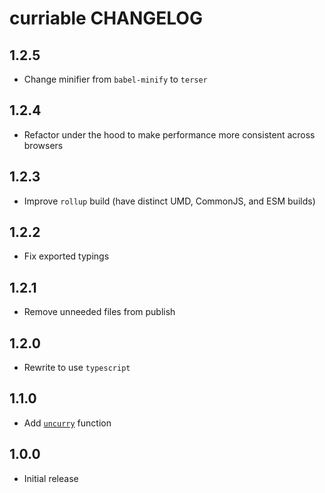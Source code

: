 # curriable CHANGELOG

## 1.2.5

- Change minifier from `babel-minify` to `terser`

## 1.2.4

- Refactor under the hood to make performance more consistent across browsers

## 1.2.3

- Improve `rollup` build (have distinct UMD, CommonJS, and ESM builds)

## 1.2.2

- Fix exported typings

## 1.2.1

- Remove unneeded files from publish

## 1.2.0

- Rewrite to use `typescript`

## 1.1.0

- Add [`uncurry`](README.md#uncurry) function

## 1.0.0

- Initial release
